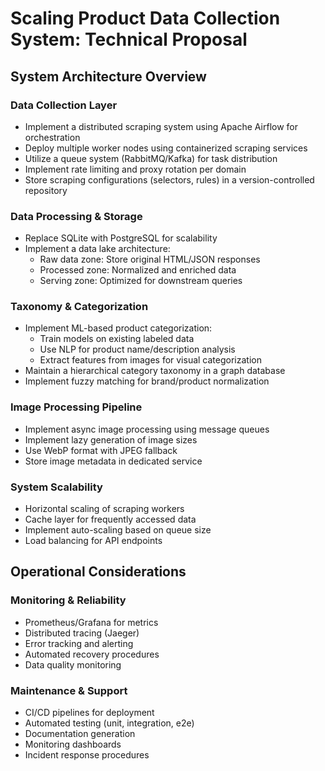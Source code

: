 # Scaling Product Data Collection System: Technical Proposal

## System Architecture Overview

### Data Collection Layer
- Implement a distributed scraping system using Apache Airflow for orchestration
- Deploy multiple worker nodes using containerized scraping services
- Utilize a queue system (RabbitMQ/Kafka) for task distribution
- Implement rate limiting and proxy rotation per domain
- Store scraping configurations (selectors, rules) in a version-controlled repository

### Data Processing & Storage
- Replace SQLite with PostgreSQL for scalability
- Implement a data lake architecture:
  - Raw data zone: Store original HTML/JSON responses
  - Processed zone: Normalized and enriched data
  - Serving zone: Optimized for downstream queries

### Taxonomy & Categorization
- Implement ML-based product categorization:
  - Train models on existing labeled data
  - Use NLP for product name/description analysis
  - Extract features from images for visual categorization
- Maintain a hierarchical category taxonomy in a graph database
- Implement fuzzy matching for brand/product normalization

### Image Processing Pipeline
- Implement async image processing using message queues
- Implement lazy generation of image sizes
- Use WebP format with JPEG fallback
- Store image metadata in dedicated service

### System Scalability
- Horizontal scaling of scraping workers
- Cache layer for frequently accessed data
- Implement auto-scaling based on queue size
- Load balancing for API endpoints

## Operational Considerations

### Monitoring & Reliability
- Prometheus/Grafana for metrics
- Distributed tracing (Jaeger)
- Error tracking and alerting
- Automated recovery procedures
- Data quality monitoring


### Maintenance & Support
- CI/CD pipelines for deployment
- Automated testing (unit, integration, e2e)
- Documentation generation
- Monitoring dashboards
- Incident response procedures